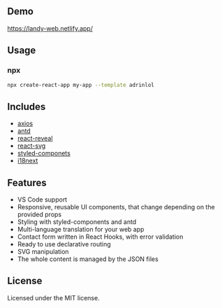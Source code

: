 ## Demo

https://landy-web.netlify.app/

## Usage

### npx

```sh
npx create-react-app my-app --template adrinlol
```

## Includes

- [axios][axios]
- [antd][antd]
- [react-reveal][react-reveal]
- [react-svg][react-svg]
- [styled-componets][styled-componets]
- [i18next][i18next]

## Features

- VS Code support
- Responsive, reusable UI components, that change depending on the provided props
- Styling with styled-components and antd
- Multi-language translation for your web app
- Contact form written in React Hooks, with error validation
- Ready to use declarative routing
- SVG manipulation
- The whole content is managed by the JSON files

## License

Licensed under the MIT license.

<!-- prettier-ignore-start -->
[axios]: https://github.com/axios/axios
[antd]: https://github.com/ant-design/ant-design
[react-reveal]: https://github.com/rnosov/react-reveal
[react-svg]: https://www.npmjs.com/package/react-svg
[styled-componets]: https://github.com/styled-components/styled-components
[i18next]: https://github.com/i18next/i18next

<!-- prettier-ignore-end -->
